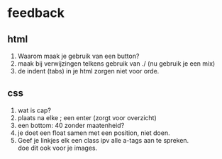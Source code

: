 # feedback

## html

1. Waarom maak je gebruik van een button? 
2. maak bij verwijzingen telkens gebruik van ./ (nu gebruik je een mix)
3. de indent (tabs) in je html zorgen niet voor orde. 

## css
1. wat is cap? 
2. plaats na elke ; een enter (zorgt voor overzicht)
3. een bottom: 40 zonder maatenheid? 
4. je doet een float samen met een position, niet doen. 
5. Geef je linkjes elk een class ipv alle a-tags aan te spreken. <br>
doe dit ook voor je images.